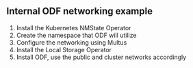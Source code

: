 ## Internal ODF networking example

1. Install the Kubernetes NMState Operator
2. Create the namespace that ODF will utilize
3. Configure the networking using Multus
4. Install the Local Storage Operator
5. Install ODF, use the public and cluster networks accordingly
